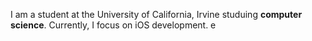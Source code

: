 I am a student at the University of California, Irvine studuing **computer science**. Currently, I focus on iOS development.  e
